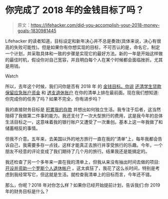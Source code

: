 # 你完成了 2018 年的金钱目标了吗？

> 原文：<https://lifehacker.com/did-you-accomplish-your-2018-money-goals-1830981445>

Lifehacker 的读者知道，目标设定和新年决心并不总是奏效(具体来说，决心有很高的失败可能性)。但是如果你有你想实现的目标，不可否认的是，命名它，制定一个计划，并采取具体和一致的步骤是实现它的最好方法。新的一年是开始这样做的最佳时机，假设你对自己宽容，并且明白每个人在某个时候都会面临挫折。尤其是用钱。

Watch

所以，去年这个时候，我们问你是否有 2018 年 的 [金钱目标。你说](https://twocents.lifehacker.com/whats-your-2018-money-goal-1821064068) [还清学生贷款](https://twocents.lifehacker.com/1821097017)[保留应急账户资金](https://twocents.lifehacker.com/1821085521) 和 [透支退休账户](https://twocents.lifehacker.com/1821239588) 在你的清单上排在最前面。现在我们想知道:你完成你的任务了吗？如果不完全，你有进步吗？

我的直接财务目标是 [积累我的存款](https://twocents.lifehacker.com/aim-to-get-to-10-000-1827509198) 并想出如何独立生活。我专注于后者，这当然阻碍了我做第二件事的能力。我还支付了一次大型旅行的费用，这是我今年的总体生活目标之一，这意味着我的银行账户又遭受了一次重创。基本上这一年我做了和储蓄相反的事情。

但我不介意。五年来，去美国以外的地方旅行一直在我的“清单”上，每年我都会告诉自己，我需要多存一点钱，这样才能真正去旅行并享受旅行的乐趣。今年，一个朋友不经意的评论变成了我们期待了几个月的旅行。结果我还是能搞定的。

我还检查了另一个多年来一直在我的清单上，但我从来没有抽出时间去做的项目: [开设并资助一个罗斯个人退休帐户](https://twocents.lifehacker.com/why-you-need-a-roth-ira-1823805955#_ga=2.182879790.948678826.1544450486-594046802.1524762060) 。这太疯狂了，我花了这么长时间，特别是考虑到我经常写它，但这就是生活。就检查我清单上的目标而言，今年还不错。

那么，你呢？2018 年对你怎么样？如果你已经开始提前计划，告诉我们:你 2019 年的财务目标是什么？
